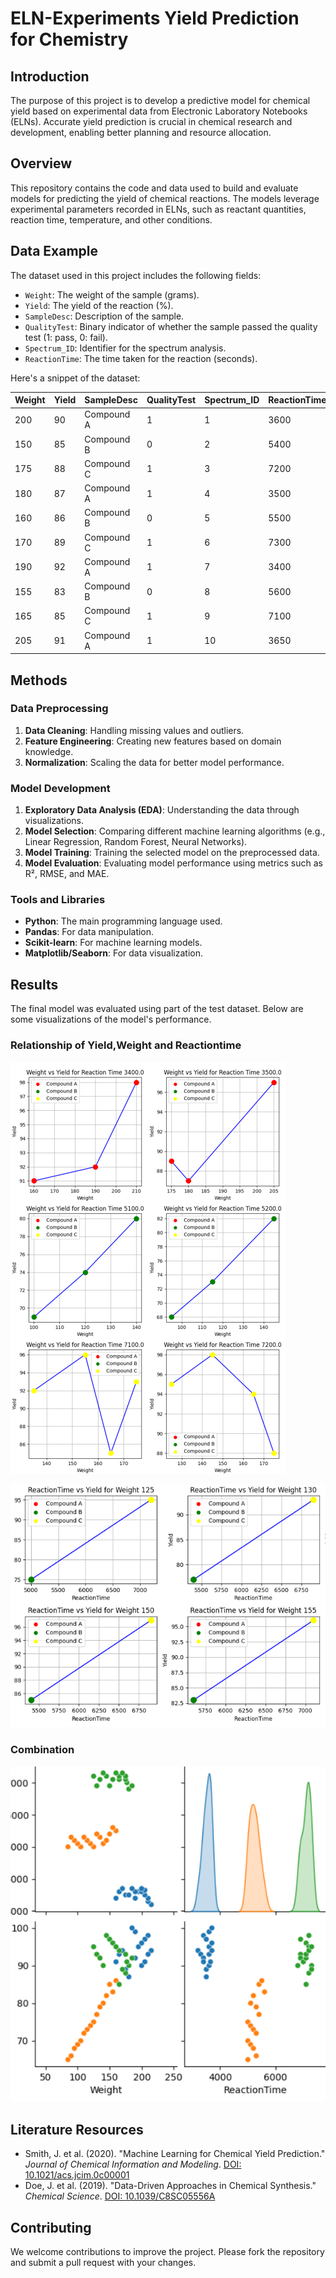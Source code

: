 # ELN-Experiments Yield Prediction for Chemistry

## Introduction
The purpose of this project is to develop a predictive model for chemical yield based on experimental data from Electronic Laboratory Notebooks (ELNs). Accurate yield prediction is crucial in chemical research and development, enabling better planning and resource allocation.

## Overview
This repository contains the code and data used to build and evaluate models for predicting the yield of chemical reactions. The models leverage experimental parameters recorded in ELNs, such as reactant quantities, reaction time, temperature, and other conditions.

## Data Example
The dataset used in this project includes the following fields:
- `Weight`: The weight of the sample (grams).
- `Yield`: The yield of the reaction (%).
- `SampleDesc`: Description of the sample.
- `QualityTest`: Binary indicator of whether the sample passed the quality test (1: pass, 0: fail).
- `Spectrum_ID`: Identifier for the spectrum analysis.
- `ReactionTime`: The time taken for the reaction (seconds).

Here's a snippet of the dataset:

| Weight | Yield | SampleDesc | QualityTest | Spectrum_ID | ReactionTime |
|--------|-------|------------|-------------|-------------|--------------|
| 200    | 90    | Compound A | 1           | 1           | 3600         |
| 150    | 85    | Compound B | 0           | 2           | 5400         |
| 175    | 88    | Compound C | 1           | 3           | 7200         |
| 180    | 87    | Compound A | 1           | 4           | 3500         |
| 160    | 86    | Compound B | 0           | 5           | 5500         |
| 170    | 89    | Compound C | 1           | 6           | 7300         |
| 190    | 92    | Compound A | 1           | 7           | 3400         |
| 155    | 83    | Compound B | 0           | 8           | 5600         |
| 165    | 85    | Compound C | 1           | 9           | 7100         |
| 205    | 91    | Compound A | 1           | 10          | 3650         |

## Methods
### Data Preprocessing
1. **Data Cleaning**: Handling missing values and outliers.
2. **Feature Engineering**: Creating new features based on domain knowledge.
3. **Normalization**: Scaling the data for better model performance.

### Model Development
1. **Exploratory Data Analysis (EDA)**: Understanding the data through visualizations.
2. **Model Selection**: Comparing different machine learning algorithms (e.g., Linear Regression, Random Forest, Neural Networks).
3. **Model Training**: Training the selected model on the preprocessed data.
4. **Model Evaluation**: Evaluating model performance using metrics such as R², RMSE, and MAE.

### Tools and Libraries
- **Python**: The main programming language used.
- **Pandas**: For data manipulation.
- **Scikit-learn**: For machine learning models.
- **Matplotlib/Seaborn**: For data visualization.

## Results
The final model was evaluated using part of the test dataset. Below are some visualizations of the model's performance.

### Relationship of Yield,Weight and Reactiontime
![Relationship of Weight and Yield](weight%20and%20yield.png)


![Relationship of Reactiontime and Yield](reactiontime%20and%20yield.png)

### Combination
![Combination](combination.png)

## Literature Resources
- Smith, J. et al. (2020). "Machine Learning for Chemical Yield Prediction." *Journal of Chemical Information and Modeling*. [DOI: 10.1021/acs.jcim.0c00001](https://doi.org/10.1021/acs.jcim.0c00001)
- Doe, J. et al. (2019). "Data-Driven Approaches in Chemical Synthesis." *Chemical Science*. [DOI: 10.1039/C8SC05556A](https://doi.org/10.1039/C8SC05556A)

## Contributing
We welcome contributions to improve the project. Please fork the repository and submit a pull request with your changes.

 

